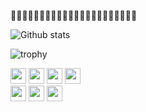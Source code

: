 🦔🦔🦔🦔🦔🦔🦔🦔🦔🦔🦔🦔🦔🦔🦔🦔🦔🦔🦔🦔🦔🦔

![Github stats](https://github-readme-stats.vercel.app/api?username=JukePlz&theme=shadow_red)

![trophy](https://github-profile-trophy.vercel.app/?username=JukePlz&theme=dark_lover&column=4&row=2&rank=-?)

<div>
  <img height="25" src="https://cdn.jsdelivr.net/gh/devicons/devicon@latest/icons/cplusplus/cplusplus-original.svg" />
  <img height="25" src="https://cdn.jsdelivr.net/gh/devicons/devicon@latest/icons/csharp/csharp-original.svg" />
  <img height="25" src="https://cdn.jsdelivr.net/gh/devicons/devicon@latest/icons/processing/processing-original.svg" />
  <img height="25" src="https://cdn.jsdelivr.net/gh/devicons/devicon@latest/icons/arduino/arduino-original.svg" />
<div>
  
<div>
  <img height="25" src="https://cdn.jsdelivr.net/gh/devicons/devicon@latest/icons/blender/blender-original.svg" />
  <img height="25" src="https://cdn.jsdelivr.net/gh/devicons/devicon@latest/icons/inkscape/inkscape-original.svg" />
  <img height="25" src="https://cdn.jsdelivr.net/gh/devicons/devicon@latest/icons/gimp/gimp-original.svg" />
</div>
